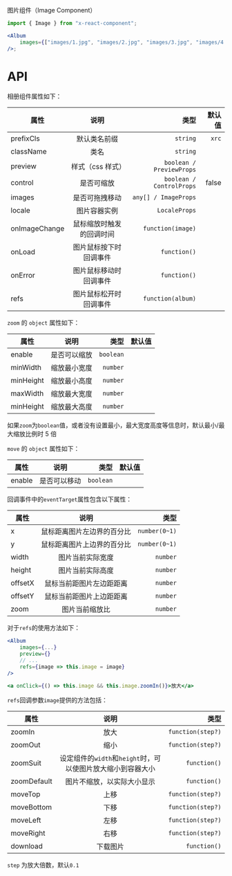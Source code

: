 图片组件（Image Component）

```jsx
import { Image } from "x-react-component";

<Album
    images={["images/1.jpg", "images/2.jpg", "images/3.jpg", "images/4.jpg"]}
/>;
```

# API

相册组件属性如下：

| 属性          |           说明           |                     类型 | 默认值 |
| ------------- | :----------------------: | -----------------------: | -----: |
| prefixCls     |       默认类名前缀       |                 `string` |  `xrc` |
| className     |           类名           |                 `string` |        |
| preview       |     样式（css 样式）     | `boolean / PreviewProps` |        |
| control       |        是否可缩放        | `boolean / ControlProps` |  false |
| images        |      是否可拖拽移动      |     `any[] / ImageProps` |        |
| locale        |       图片容器实例       |            `LocaleProps` |        |
| onImageChange | 鼠标缩放时触发的回调时间 |        `function(image)` |        |
| onLoad        |  图片鼠标按下时回调事件  |             `function()` |        |
| onError       |  图片鼠标移动时回调事件  |             `function()` |        |
| refs          |  图片鼠标松开时回调事件  |        `function(album)` |        |

`zoom` 的 `object` 属性如下：

| 属性      |     说明     |      类型 | 默认值 |
| --------- | :----------: | --------: | -----: |
| enable    | 是否可以缩放 | `boolean` |        |
| minWidth  | 缩放最小宽度 |  `number` |        |
| minHeight | 缩放最小高度 |  `number` |        |
| maxWidth  | 缩放最大宽度 |  `number` |        |
| minHeight | 缩放最大高度 |  `number` |        |

如果`zoom`为`boolean`值，或者没有设置最小，最大宽度高度等信息时，默认最小/最大缩放比例时 5 倍

`move` 的 `object` 属性如下：

| 属性   |     说明     |      类型 | 默认值 |
| ------ | :----------: | --------: | -----: |
| enable | 是否可以移动 | `boolean` |        |

回调事件中的`eventTarget`属性包含以下属性：

| 属性    |            说明            |          类型 |
| ------- | :------------------------: | ------------: |
| x       | 鼠标距离图片左边界的百分比 | `number(0~1)` |
| y       | 鼠标距离图片上边界的百分比 | `number(0~1)` |
| width   |      图片当前实际宽度      |      `number` |
| height  |      图片当前实际高度      |      `number` |
| offsetX |  鼠标当前距图片左边距距离  |      `number` |
| offsetY |  鼠标当前距图片上边距距离  |      `number` |
| zoom    |       图片当前缩放比       |      `number` |

对于`refs`的使用方法如下：

```jsx
<Album
    images={...}
    preview={}
    // ...
    refs={image => this.image = image}
/>

<a onClick={() => this.image && this.image.zoomIn()}>放大</a>

```

`refs`回调参数`image`提供的方法包括：

| 属性        |                            说明                             |              类型 |
| ----------- | :---------------------------------------------------------: | ----------------: |
| zoomIn      |                            放大                             | `function(step?)` |
| zoomOut     |                            缩小                             | `function(step?)` |
| zoomSuit    | 设定组件的`width`和`height`时，可以使图片放大缩小到容器大小 |      `function()` |
| zoomDefault |                 图片不缩放，以实际大小显示                  |      `function()` |
| moveTop     |                            上移                             | `function(step?)` |
| moveBottom  |                            下移                             | `function(step?)` |
| moveLeft    |                            左移                             | `function(step?)` |
| moveRight   |                            右移                             | `function(step?)` |
| download    |                          下载图片                           |      `function()` |

`step` 为放大倍数，默认`0.1`
